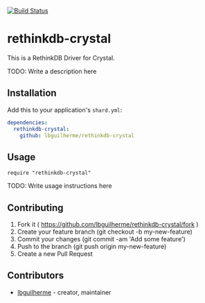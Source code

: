 [![Build Status](https://travis-ci.org/lbguilherme/rethinkdb-crystal.svg?branch=master)](https://travis-ci.org/lbguilherme/rethinkdb-crystal)

# rethinkdb-crystal

This is a RethinkDB Driver for Crystal.

TODO: Write a description here

## Installation

Add this to your application's `shard.yml`:

```yaml
dependencies:
  rethinkdb-crystal:
    github: lbguilherme/rethinkdb-crystal
```

## Usage

```crystal
require "rethinkdb-crystal"
```

TODO: Write usage instructions here


## Contributing

1. Fork it ( https://github.com/lbguilherme/rethinkdb-crystal/fork )
2. Create your feature branch (git checkout -b my-new-feature)
3. Commit your changes (git commit -am 'Add some feature')
4. Push to the branch (git push origin my-new-feature)
5. Create a new Pull Request

## Contributors

- [lbguilherme](https://github.com/lbguilherme)  - creator, maintainer
